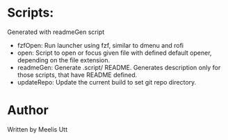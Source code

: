 # Scripts:

Generated with readmeGen script

* fzfOpen: Run launcher using fzf, similar to dmenu and rofi
* open: Script to open or focus given file with defined default opener, depending on the file extension.
* readmeGen: Generate .script/ README. Generates description only for those scripts, that have README defined.
* updateRepo: Update the current build to set git repo directory.

# Author

Written by
Meelis Utt
